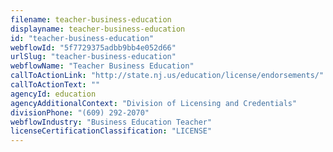 ```yaml
---
filename: teacher-business-education
displayname: teacher-business-education
id: "teacher-business-education"
webflowId: "5f7729375adbb9bb4e052d66"
urlSlug: "teacher-business-education"
webflowName: "Teacher Business Education"
callToActionLink: "http://state.nj.us/education/license/endorsements/"
callToActionText: ""
agencyId: education
agencyAdditionalContext: "Division of Licensing and Credentials"
divisionPhone: "(609) 292-2070"
webflowIndustry: "Business Education Teacher"
licenseCertificationClassification: "LICENSE"
---
```

